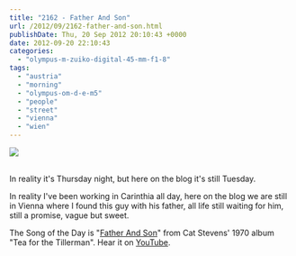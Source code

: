 ```yaml
---
title: "2162 - Father And Son"
url: /2012/09/2162-father-and-son.html
publishDate: Thu, 20 Sep 2012 20:10:43 +0000
date: 2012-09-20 22:10:43
categories: 
  - "olympus-m-zuiko-digital-45-mm-f1-8"
tags: 
  - "austria"
  - "morning"
  - "olympus-om-d-e-m5"
  - "people"
  - "street"
  - "vienna"
  - "wien"
---
```

<div class="container">
<div class="center"><a target="_blank" href="https://d25zfm9zpd7gm5.cloudfront.net/1200x1200/2012/20120918_075248_lr.jpg"><img src="https://d25zfm9zpd7gm5.cloudfront.net/0600x0600/2012/20120918_075248_lr.jpg" /></a></div>
</div>
<br />

In reality it's Thursday night, but here on the blog it's still Tuesday.  

 In reality I've been working in Carinthia all day, here on the blog we are still in Vienna where I found this guy with his father, all life still waiting for him, still a promise, vague but sweet.

The Song of the Day is "<a href="http://www.lyricsmode.com/lyrics/c/cat_stevens/father_and_son.html" target="_blank">Father And Son</a>" from Cat Stevens' 1970 album "Tea for the Tillerman". Hear it on <a href="http://www.youtube.com/watch?v=vFMbSa1MD9c" target="_blank">YouTube</a>.
